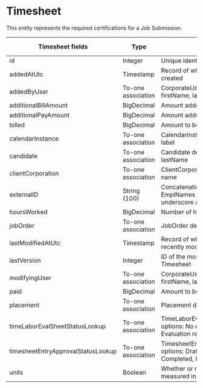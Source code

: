 # Timesheet

This entity represents the required certifications for a Job Submission.



<table>
    <colgroup>
        <col width="20%" />
        <col width="20%" />
        <col width="20%" />
        <col width="20%" />
        <col width="20%" />
    </colgroup>
    <thead>
        <tr class="header">
            <th>Timesheet fields</th>
            <th>Type</th>
            <th>Description</th>
            <th>Not null</th>
            <th>Read-only</th>
        </tr>
    </thead>
    <tbody>
        <tr class="even">
            <td>id</td>
            <td>Integer</td>
            <td>Unique identifier for this entity.</td>
            <td>X</td>
            <td>X</td>
        </tr>
        <tr class="odd">
            <td>addedAtUtc</td>
            <td>Timestamp</td>
            <td>Record of when Timesheet was created</td>
            <td>X</td>
            <td>X</td>
        </tr>
        <tr class="even">
            <td>addedByUser</td>
            <td>To-one association</td>
            <td>CorporateUser default fields: id, firstName, lastName</td>
            <td>X</td>
            <td>X</td>
        </tr>
        <tr class="odd">
            <td>additionalBillAmount</td>
            <td>BigDecimal</td>
            <td>Amount added to be billed</td>
            <td></td>
            <td>X</td>
        </tr>
        <tr class="even">
            <td>additionalPayAmount</td>
            <td>BigDecimal</td>
            <td>Amount added to be paid</td>
            <td></td>
            <td>X</td>
        </tr>
        <tr class="odd">
            <td>billed</td>
            <td>BigDecimal</td>
            <td>Amount to be billed</td>
            <td>X</td>
            <td>X</td>
        </tr>
        <tr class="even">
            <td>calendarInstance</td>
            <td>To-one association</td>
            <td>CalendarInstance default fields: id, label </td>
            <td>X</td>
            <td>X</td>
        </tr>
        <tr class="odd">
            <td>candidate</td>
            <td>To-one association</td>
            <td>Candidate default fields: id, firstName, lastName</td>
            <td>X</td>
            <td>X</td>
        </tr>
        <tr class="even">
            <td>clientCorporation</td>
            <td>To-one association</td>
            <td>ClientCorporation default fields: id, name</td>
            <td>X</td>
            <td>X</td>
        </tr>
        <tr class="odd">
            <td>externalID</td>
            <td>String (100)</td>
            <td>Concatenation of BTE TimeHistory EmplNames RecordID with and underscore and PlacementID</td>
            <td></td>
            <td></td>
        </tr>
        <tr class="even">
            <td>hoursWorked</td>
            <td>BigDecimal</td>
            <td>Number of hours worked</td>
            <td></td>
            <td>X</td>
        </tr>
        <tr class="odd">
            <td>jobOrder</td>
            <td>To-one association</td>
            <td>JobOrder default fields: id, title</td>
            <td>X</td>
            <td>X</td>
        </tr>
        <tr class="even">
            <td>lastModifiedAtUtc</td>
            <td>Timestamp</td>
            <td>Record of when Timesheet was most recently modified</td>
            <td>X</td>
            <td>X</td>
        </tr>
        <tr class="odd">
            <td>lastVersion</td>
            <td>Integer</td>
            <td>ID of the most recent version of this Timesheet</td>
            <td>X</td>
            <td>X</td>
        </tr>
        <tr class="even">
            <td>modifyingUser</td>
            <td>To-one association</td>
            <td>CorporateUser default fields: id, firstName, lastName</td>
            <td>X</td>
            <td>X</td>
        </tr>
        <tr class="odd">
            <td>paid</td>
            <td>BigDecimal</td>
            <td>Amount to be paid</td>
            <td>X</td>
            <td>X</td>
        </tr>
        <tr class="even">
            <td>placement</td>
            <td>To-one association</td>
            <td>Placement default fields: id</td>
            <td>X</td>
            <td>X</td>
        </tr>
        <tr class="odd">
            <td>timeLaborEvalSheetStatusLookup</td>
            <td>To-one association</td>
            <td>TimeLaborEvalSheetStatusLookup options: No evaluation required, Evaluation required, Evaluation failed</td>
            <td>X</td>
            <td>X</td>
        </tr>
        <tr class="even">
            <td>timesheetEntryApprovalStatusLookup</td>
            <td>To-one association</td>
            <td>TimesheetEntryApprovalStatusLookup options: Draft, Submitted, Approved, Completed, Rejected</td>
            <td>X</td>
            <td>X</td>
        </tr>
        <tr class="odd">
            <td>units</td>
            <td>Boolean</td>
            <td>Whether or not this Timesheet is measured in units </td>
            <td></td>
            <td>X</td>
        </tr>
    </tbody>
</table>